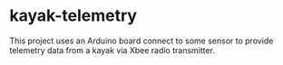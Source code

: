 # kayak-telemetry
This project uses an Arduino board connect to some sensor to provide telemetry data from a kayak via Xbee radio transmitter.
